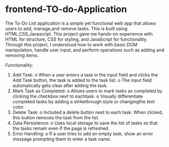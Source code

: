 # frontend-TO-do-Application

The To-Do List application is a simple yet functional web app that allows users to add, manage,and remove tasks.
This is built using HTML,CSS,Javascript.
This project gave me  hands-on experience with HTML for structure, CSS for styling, and JavaScript for functionality. 
Through this project, I understood how to work with basic DOM manipulation, handle user input, and perform operations such as adding and removing items.

Functionality:
1. Add Task:
  o When a user enters a task in the input field and clicks the Add Task button, the task is added to the task list.
  o The input field  automatically gets  clear after adding the task.
2. Mark Task as Completed:
   o Allows users to mark tasks as completed by clicking the checkbox next to eachtask.
 o Visually differentiate completed tasks by adding a strikethrough style or changingthe text color.
3. Delete Task:
  o Included a delete button next to each task. When clicked, this button removes the task from the list.
4. Data Persistence:
 o Uses local storage to save the list of tasks so that the tasks remain even if the page is refreshed.
5. Error Handling:
  o If a user tries to add an empty task, show an error message prompting them to enter a task name.


